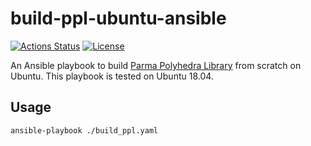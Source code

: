 build-ppl-ubuntu-ansible
========================

[![Actions Status](https://github.com/MasWag/build-ppl-ubuntu-ansible/workflows/Bionic/badge.svg)](https://github.com/MasWag/build-ppl-ubuntu-ansible/actions)
[![License](https://img.shields.io/badge/License-Apache%202.0-blue.svg)](https://opensource.org/licenses/Apache-2.0)

An Ansible playbook to build [Parma Polyhedra Library](https://www.bugseng.com/parma-polyhedra-library) from scratch on Ubuntu. This playbook is tested on Ubuntu 18.04.

Usage
-----

```bash
ansible-playbook ./build_ppl.yaml
```
